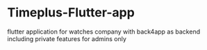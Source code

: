 # Timeplus-Flutter-app
flutter application for watches company with back4app as backend including private features for admins only
